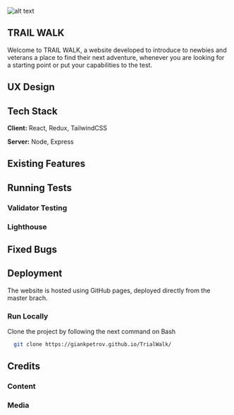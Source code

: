 ![alt text](https://giankpetrov.github.io/TrialWalk/readme/images/mockuppp1.PNG?raw=true)


## TRAIL WALK

Welcome to TRAIL WALK, a website developed to introduce to newbies and veterans a place to find their next adventure, whenever you are looking for a starting point or put your capabilities to the test.


## UX Design



## Tech Stack

**Client:** React, Redux, TailwindCSS

**Server:** Node, Express


## Existing Features
## Running Tests

### Validator Testing

### Lighthouse


## Fixed Bugs
## Deployment

The website is hosted using GitHub pages, deployed directly from the master brach.

### Run Locally

Clone the project by following the next command on Bash

```bash
  git clone https://giankpetrov.github.io/TrialWalk/
```
## Credits

### Content

### Media

